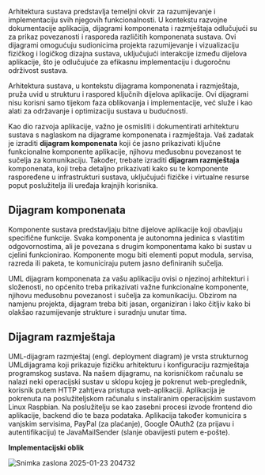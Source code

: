 Arhitektura sustava predstavlja temeljni okvir za razumijevanje i
implementaciju svih njegovih funkcionalnosti. U kontekstu razvojne
dokumentacije aplikacija, dijagrami komponenata i razmještaja odlučujući
su za prikaz povezanosti i rasporeda različitih komponenata sustava. Ovi
dijagrami omogućuju sudionicima projekta razumijevanje i vizualizaciju
fizičkog i logičkog dizajna sustava, uključujući interakcije između
dijelova aplikacije, što je odlučujuće za efikasnu implementaciju i
dugoročnu održivost sustava.

Arhitektura sustava, u kontekstu dijagrama komponenata i razmještaja,
pruža uvid u strukturu i raspored ključnih dijelova aplikacije. Ovi
dijagrami nisu korisni samo tijekom faza oblikovanja i implementacije,
već služe i kao alati za održavanje i optimizaciju sustava u budućnosti.

Kao dio razvoja aplikacije, važno je osmisliti i dokumentirati
arhitekturu sustava s naglaskom na dijagrame komponenata i razmještaja.
Vaš zadatak je izraditi **dijagram komponenata** koji će jasno
prikazivati ključne funkcionalne komponente aplikacije, njihovu
međusobnu povezanost te sučelja za komunikaciju. Također, trebate
izraditi **dijagram razmještaja** komponenata, koji treba detaljno
prikazivati kako su te komponente raspoređene u infrastrukturi sustava,
uključujući fizičke i virtualne resurse poput poslužitelja ili uređaja
krajnjih korisnika.

## Dijagram komponenata

Komponente sustava predstavljaju bitne dijelove aplikacije koji
obavljaju specifične funkcije. Svaka komponenta je autonomna jedinica s
vlastitim odgovornostima, ali je povezana s drugim komponentama kako bi
sustav u cjelini funkcionirao. Komponente mogu biti elementi poput modula, servisa, razreda ili paketa, te komuniciraju putem jasno
definiranih sučelja.

UML dijagram komponenata za vašu aplikaciju ovisi o njezinoj arhitekturi
i složenosti, no općenito treba prikazivati važne funkcionalne
komponente, njihovu međusobnu povezanost i sučelja za komunikaciju.
Obzirom na namjenu projekta, dijagram treba biti jasan, organiziran i
lako čitljiv kako bi olakšao razumijevanje strukture i suradnju unutar
tima.

## Dijagram razmještaja

UML-dijagram razmještaj (engl. deployment diagram) je vrsta strukturnog UMLdijagrama koji prikazuje fizičku arhitekturu i konfiguraciju razmještaja programskog sustava. Na našem dijagramu, na korisničkom računalu se nalazi neki operacijski sustav u sklopu kojeg je pokrenut web-preglednik, korisnik putem HTTP zahtjeva pristupa web-aplikaciji. Aplikacija je pokrenuta na poslužiteljskom računalu s instaliranim operacijskim sustavom Linux Raspbian. Na poslužitelju se kao zasebni procesi izvode frontend dio aplikacije, backend dio te baza podataka. Aplikacija također komunicira s vanjskim servisima, PayPal (za plaćanje), Google OAuth2 (za prijavu i autentifikaciju) te JavaMailSender (slanje obavijesti putem e-pošte).


**Implementacijski oblik**

![Snimka zaslona 2025-01-23 204732](https://github.com/user-attachments/assets/a4435103-3b12-48f0-ba95-56b047df4379)
